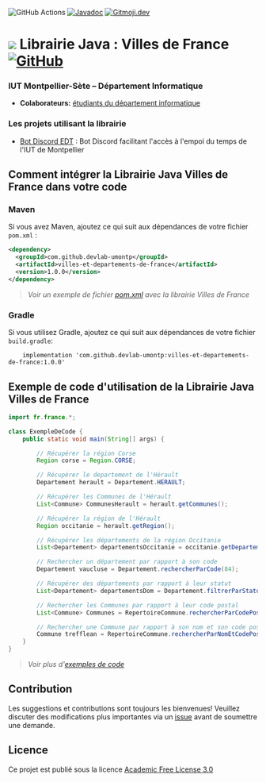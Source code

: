 <!-- [![Maven Central](https://img.shields.io/maven-central/v/com.github.devlab-umontp/villes-et-departements-de-france.svg?label=Maven%20Central)](https://search.maven.org/search?q=g:%22com.github.devlab-umontp%22%20AND%20a:%22villes-et-departements-de-france%22)
[![Quality Gate Status](https://sonarcloud.io/api/project_badges/measure?project=DevLab-umontp_Librairie-Java-Villes-de-France&metric=alert_status)](https://sonarcloud.io/dashboard?id=DevLab-umontp_Librairie-Java-Villes-de-France)
[![Coverage](https://sonarcloud.io/api/project_badges/measure?project=DevLab-umontp_Librairie-Java-Villes-de-France&metric=coverage)](https://sonarcloud.io/dashboard?id=DevLab-umontp_Librairie-Java-Villes-de-France) -->
![GitHub Actions](https://github.com/DevLab-umontp/Librairie-Java-Villes-de-France/workflows/Java%20CI%20with%20Maven/badge.svg)
[![Javadoc](https://img.shields.io/badge/JavaDoc-Online-green)](https://mathieusoysal.github.io/stats/librairie-java-villes-de-france/fr/france/package-summary.html)
[![Gitmoji.dev](https://img.shields.io/badge/gitmoji-%20😜%20😍-FFDD67.svg?style=flat-square)](https://gitmoji.dev) 

# ![](ressources/devicon.png) Librairie Java : Villes de France [![GitHub](https://img.shields.io/github/license/DevLab-umontp/Librairie-Java-Villes-de-France)](https://github.com/DevLab-umontp/Librairie-Java-Villes-de-France/blob/master/LICENSE)

### IUT Montpellier-Sète – Département Informatique
* **Colaborateurs:** [étudiants du département informatique](https://iut-montpellier-sete.edu.umontpellier.fr/dut-informatique/)

### Les projets utilisant la librairie 
 - [Bot Discord EDT](https://github.com/DevLab-umontp/BOT-DISCORD-EDT) : Bot Discord facilitant l'accès à l'empoi du temps de l'IUT de Montpellier

## Comment intégrer la Librairie Java Villes de France dans votre code

### Maven 

Si vous avez Maven, ajoutez ce qui suit aux dépendances de votre fichier `pom.xml` :

```xml
<dependency>
  <groupId>com.github.devlab-umontp</groupId>
  <artifactId>villes-et-departements-de-france</artifactId>
  <version>1.0.0</version>
</dependency>
```
>*Voir un exemple de fichier [pom.xml](https://github.com/DevLab-umontp/Librarie-Java-Villes-de-France/blob/main/ressources/pom.xml#L20L24) avec la librairie Villes de France*
### Gradle

Si vous utilisez Gradle, ajoutez ce qui suit aux dépendances de votre fichier `build.gradle`:

```
    implementation 'com.github.devlab-umontp:villes-et-departements-de-france:1.0.0'
```

## Exemple de code d'utilisation de la Librairie Java Villes de France

```java
import fr.france.*;

class ExempleDeCode {
    public static void main(String[] args) {

        // Récupérer la région Corse
        Region corse = Region.CORSE;

        // Récupérer le departement de l'Hérault
        Departement herault = Departement.HERAULT;

        // Récupérer les Communes de l'Hérault
        List<Commune> CommunesHerault = herault.getCommunes();

        // Récupérer la région de l'Hérault
        Region occitanie = herault.getRegion();

        // Récupérer les départements de la région Occitanie
        List<Departement> departementsOccitanie = occitanie.getDepartements();

        // Rechercher un département par rapport à son code
        Departement vaucluse = Departement.rechercherParCode(84);

        // Récupérer des départements par rapport à leur statut 
        List<Departement> departementsDom = Departement.filtrerParStatut(StatutDepartement.DOM);

        // Rechercher les Communes par rapport à leur code postal
        List<Commune> Communes = RepertoireCommune.rechercherParCodePostal(56250);

        // Rechercher une Commune par rapport à son nom et son code postal
        Commune trefflean = RepertoireCommune.rechercherParNomEtCodePostal("Trefflean",56250);
    }
}
```
>*Voir plus d'[exemples de code](ressources/ExempleDeCode.java)*
## Contribution
Les suggestions et contributions sont toujours les bienvenues! Veuillez discuter des modifications plus importantes via un [issue](https://github.com/DevLab-umontp/Librarie-Java-Villes-de-France/issues) avant de soumettre une demande.

## Licence

Ce projet est publié sous la licence [Academic Free License 3.0](https://github.com/DevLab-umontp/Librarie-Java-Villes-de-France/blob/main/LICENSE)
